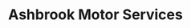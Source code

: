 ---
title: "Ashbrook Motor Services"
url: /edinburgh/ashbrook-motor-services/
shop: Autowerkstatt
---